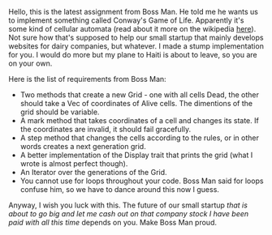 Hello, this is the latest assignment from Boss Man. He told me he wants us to implement something called Conway's Game of Life. Apparently it's some kind of cellular automata (read about it more on the wikipedia [here](https://en.wikipedia.org/wiki/Conway%27s_Game_of_Life)). Not sure how that's supposed to help our small startup that mainly develops websites for dairy companies, but whatever. I made a stump implementation for you. I would do more but my plane to Haiti is about to leave, so you are on your own.

Here is the list of requirements from Boss Man:

* Two methods that create a new Grid - one with all cells Dead, the other should take a Vec of coordinates of Alive cells. The dimentions of the grid should be variable.
* A mark method that takes coordinates of a cell and changes its state. If the coordinates are invalid, it should fail gracefully.
* A step method that changes the cells according to the rules, or in other words creates a next generation grid.
* A better implementation of the Display trait that prints the grid (what I wrote is almost perfect though).
* An Iterator over the generations of the Grid.
* You cannot use for loops throughout your code. Boss Man said for loops confuse him, so we have to dance around this now I guess.

Anyway, I wish you luck with this. The future of our small startup *that is about to go big and let me cash out on that company stock I have been paid with all this time* depends on you. Make Boss Man proud.